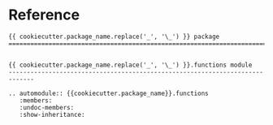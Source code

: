 # Reference

<!--
The content of the {eval-rst} block below is generated by the command:
poetry run sphinx-apidoc -T -f -t ./docs/templates -o ./docs ./src
from the root directory.

You need to rerun the command when python files are added, deleted or renamed.
Copy the content from the generated
{{cookiecutter.package_name}}.rst file to the {eval-rst} block below and
delete the .rst file afterwards.
-->

```{eval-rst}
{{ cookiecutter.package_name.replace('_', '\_') }} package
=============================================================================


{{ cookiecutter.package_name.replace('_', '\_') }}.functions module
-----------------------------------------------------------------------------

.. automodule:: {{cookiecutter.package_name}}.functions
   :members:
   :undoc-members:
   :show-inheritance:
```

